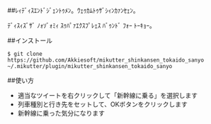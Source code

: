 ##ﾚｨﾃﾞｨｽｴﾝﾄﾞｼﾞｪﾝﾄｩﾒﾝ。ｳｪｩｶﾑﾄｩｻﾞｼｨﾝｶｧﾝｾｪﾝ。

ﾃﾞｨｽｨｽﾞｻﾞ ﾉｫｿﾞｫﾐｨ ｽｩﾊﾟｧｴｸｽﾌﾟﾚｪｽ ﾊﾞｩﾝﾄﾞ ﾌｫｰ ﾄｰｷｮｰ。

##インストール

```
$ git clone https://github.com/Akkiesoft/mikutter_shinkansen_tokaido_sanyo ~/.mikutter/plugin/mikutter_shinkansen_tokaido_sanyo
```

##使い方

+ 適当なツイートを右クリックして「新幹線に乗る」を選択します
+ 列車種別と行き先をセットして、OKボタンをクリックします
+ 新幹線に乗った気分になります
